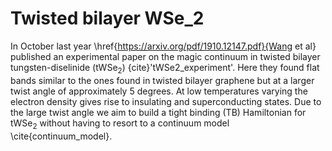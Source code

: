 # Twisted bilayer WSe_2

In October last year \href{https://arxiv.org/pdf/1910.12147.pdf}{Wang et al} published an experimental paper on the magic continuum in twisted bilayer tungsten-diselinide (tWSe$_2$) {cite}'tWSe2_experiment'. Here they found flat bands similar to the ones found in twisted bilayer graphene but at a larger twist angle of approximately 5 degrees. At low temperatures varying the electron density gives rise to insulating and superconducting states. Due to the large twist angle we aim to build a tight binding (TB) Hamiltonian for tWSe$_2$ without having to resort to a continuum model \cite{continuum_model}. 
